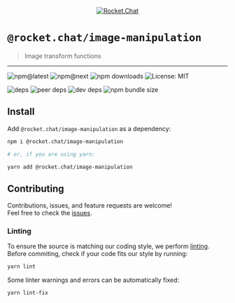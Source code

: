 <!--header-->

<p align="center">
  <a href="https://rocket.chat" title="Rocket.Chat">
    <img src="https://github.com/RocketChat/Rocket.Chat.Artwork/raw/master/Logos/2020/png/logo-horizontal-red.png" alt="Rocket.Chat" />
  </a>
</p>

# `@rocket.chat/image-manipulation`

> Image transform functions

---

![npm@latest](https://img.shields.io/npm/v/@rocket.chat/image-manipulation/latest?style=flat-square) ![npm@next](https://img.shields.io/npm/v/@rocket.chat/image-manipulation/next?style=flat-square) ![npm downloads](https://img.shields.io/npm/dw/@rocket.chat/image-manipulation?style=flat-square) ![License: MIT](https://img.shields.io/npm/l/@rocket.chat/image-manipulation?style=flat-square)

![deps](https://img.shields.io/david/RocketChat/Rocket.Chat.Fuselage?path=packages%2Fimage-manipulation&style=flat-square) ![peer deps](https://img.shields.io/david/peer/RocketChat/Rocket.Chat.Fuselage?path=packages%2Fimage-manipulation&style=flat-square) ![dev deps](https://img.shields.io/david/dev/RocketChat/Rocket.Chat.Fuselage?path=packages%2Fimage-manipulation&style=flat-square) ![npm bundle size](https://img.shields.io/bundlephobia/min/@rocket.chat/image-manipulation?style=flat-square)

<!--/header-->

## Install

<!--install-->

Add `@rocket.chat/image-manipulation` as a dependency:

```sh
npm i @rocket.chat/image-manipulation

# or, if you are using yarn:

yarn add @rocket.chat/image-manipulation
```

<!--/install-->

## Contributing

<!--contributing(msg)-->

Contributions, issues, and feature requests are welcome!<br />
Feel free to check the [issues](https://github.com/RocketChat/Rocket.Chat.Fuselage/issues).

<!--/contributing(msg)-->

### Linting

To ensure the source is matching our coding style, we perform [linting](<https://en.wikipedia.org/wiki/Lint_(software)>).
Before commiting, check if your code fits our style by running:

<!--yarn(lint)-->

```sh
yarn lint
```

<!--/yarn(lint)-->

Some linter warnings and errors can be automatically fixed:

<!--yarn(lint-fix)-->

```sh
yarn lint-fix
```

<!--/yarn(lint-fix)-->
